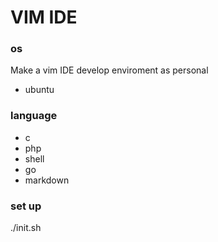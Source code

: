 # VIM IDE 
### os
Make a vim IDE  develop enviroment as personal
* ubuntu

### language
- c
- php
- shell
- go
- markdown

### set up
 ./init.sh
